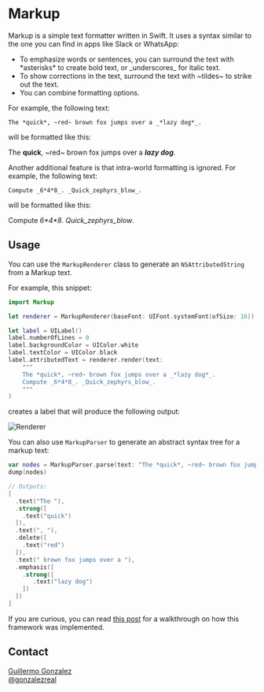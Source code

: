 # Markup
Markup is a simple text formatter written in Swift. It uses a syntax similar to the one you can find in apps like Slack or WhatsApp:

* To emphasize words or sentences, you can surround the text with \*asterisks\* to create bold text, or \_underscores\_ for italic text.
* To show corrections in the text, surround the text with \~tildes\~ to strike out the text.
* You can combine formatting options.

For example, the following text:

```
The *quick*, ~red~ brown fox jumps over a _*lazy dog*_.
```

will be formatted like this:

The **quick**, ~red~ brown fox jumps over a ***lazy dog***.

Another additional feature is that intra-world formatting is ignored. For example, the following text:

```
Compute _6*4*8_. _Quick_zephyrs_blow_.
```

will be formatted like this:

Compute _6\*4\*8_. _Quick\_zephyrs\_blow_.

## Usage
You can use the `MarkupRenderer` class to generate an `NSAttributedString` from a Markup text.

For example, this snippet:

```swift
import Markup

let renderer = MarkupRenderer(baseFont: UIFont.systemFont(ofSize: 16))

let label = UILabel()
label.numberOfLines = 0
label.backgroundColor = UIColor.white
label.textColor = UIColor.black
label.attributedText = renderer.render(text:
    """
    The *quick*, ~red~ brown fox jumps over a _*lazy dog*_.
    Compute _6*4*8_. _Quick_zephyrs_blow_.
    """
)
```

creates a label that will produce the following output:

![Renderer](https://cdn-images-1.medium.com/max/1600/1*REYpGzicXpSY4G8fI5J-PQ.png)

You can also use `MarkupParser` to generate an abstract syntax tree for a markup text:

```Swift
var nodes = MarkupParser.parse(text: "The *quick*, ~red~ brown fox jumps over a _*lazy dog*_")
dump(nodes)

// Outputs:
[
  .text("The "),
  .strong([
    .text("quick")
  ]),
  .text(", "),
  .delete([
    .text("red")
  ]),
  .text(" brown fox jumps over a "),
  .emphasis([
    .strong([
       .text("lazy dog")
    ])
  ])
]
```

If you are curious, you can read [this post](https://medium.com/makingtuenti/writing-a-lightweight-markup-parser-in-swift-5c8a5f0f793f) for a walkthrough on how this framework was implemented.

## Contact

[Guillermo Gonzalez](http://github.com/gonzalezreal)  
[@gonzalezreal](https://twitter.com/gonzalezreal)

